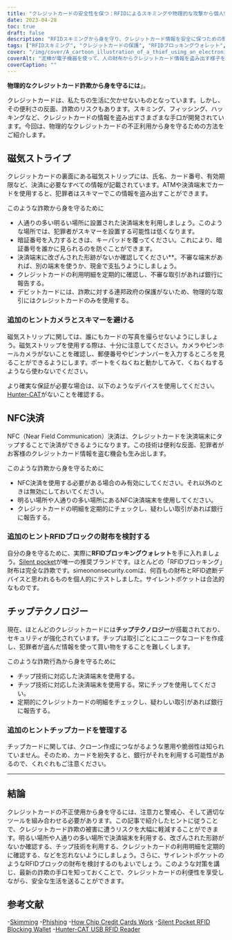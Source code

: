 ```yaml
---
title: "クレジットカードの安全性を保つ：RFIDによるスキミングや物理的な攻撃から個人情報を保護します。"
date: 2023-04-28
toc: true
draft: false
description: "RFIDスキミングから身を守り、クレジットカード情報を安全に保つための簡単な方法をご紹介します。"
tags: ["RFIDスキミング", "クレジットカードの保護", "RFIDブロッキングウォレット", "チップクレジットカード", "フィッシング", "サイバーセキュリティ", "こじんじょうほうぬすみ", "プライバシー", "非接触決済", "モバイルペイメント", "金融安全保障", "スマートカード", "エヌエフシー", "暗号化", "データ保護", "RFIDリーダー", "RFID技術", "でんしスリ", "サイレントポケット", "狩猟猫"]
cover: "/img/cover/A_cartoon_illustration_of_a_thief_using_an_electronic_device.png"
coverAlt: "泥棒が電子機器を使って、人の財布からクレジットカード情報を盗み出す様子を描いた漫画イラスト。"
coverCaption: ""
---
```


**物理的なクレジットカード詐欺から身を守るには**」。

クレジットカードは、私たちの生活に欠かせないものとなっています。しかし、その便利さの反面、詐欺のリスクもあります。スキミング、フィッシング、ハッキングなど、クレジットカードの情報を盗み出すさまざまな手口が開発されています。今回は、物理的なクレジットカードの不正利用から身を守るための方法をご紹介します。

## 磁気ストライプ

クレジットカードの裏面にある磁気ストリップには、氏名、カード番号、有効期限など、決済に必要なすべての情報が記載されています。ATMや決済端末でカードを使用すると、犯罪者はスキマーでこの情報を盗み出すことができます。

このような詐欺から身を守るために

- 人通りの多い明るい場所に設置された決済端末を利用しましょう。このような場所では、犯罪者がスキマーを設置する可能性は低くなります。
- 暗証番号を入力するときは、キーパッドを覆ってください。これにより、暗証番号を誰かに見られるのを防ぐことができます。
- 決済端末に改ざんされた形跡がないか確認してください**。不審な端末があれば、別の端末を使うか、現金で支払うようにしましょう。
- クレジットカードの利用明細を定期的に確認し、不審な取引があれば銀行に報告する。
- デビットカードには、詐欺に対する連邦政府の保護がないため、物理的な取引にはクレジットカードのみを使用する。

### 追加のヒントカメラとスキマーを避ける

磁気ストリップに関しては、誰にもカードの写真を撮らせないようにしましょう。磁気ストリップを使用する際は、十分に注意してください。カメラやピンホールカメラがないことを確認し、郵便番号やピンナンバーを入力するところを見ることができるようにします。ポートをくねくねと動かしてみて、くねくねするようなら使わないでください。

より確実な保証が必要な場合は、以下のようなデバイスを使用してください。[Hunter-CAT](https://hackerwarehouse.com/product/hunter-cat/)がないことを確認する。

## NFC決済

NFC（Near Field Communication）決済は、クレジットカードを決済端末にタップすることで決済ができるようになります。この技術は便利な反面、犯罪者がお客様のクレジットカード情報を盗む機会も生み出します。

このような詐欺から身を守るために

- NFC決済を使用する必要がある場合のみ有効にしてください。それ以外のときは無効にしておいてください。
- 明るい場所や人通りの多い場所にあるNFC決済端末を使用してください。
- クレジットカードの明細を定期的にチェックし、疑わしい取引があれば銀行に報告する。

### 追加のヒントRFIDブロックの財布を検討する

自分の身を守るために、実際に**RFIDブロッキングウォレット**を手に入れましょう。[Silent pocket](https://amzn.to/421J6o6)が唯一の推奨ブランドです。ほとんどの「RFIDブロッキング」財布は完全な詐欺です。simeononsecurity.comは、何百もの財布とRFID遮断デバイスと思われるものを個人的にテストしました。サイレントポケットは合法的なものです。

## チップテクノロジー

現在、ほとんどのクレジットカードには**チップテクノロジー**が搭載されており、セキュリティが強化されています。チップは取引ごとにユニークなコードを作成し、犯罪者が盗んだ情報を使って買い物をすることを難しくします。

このような詐欺行為から身を守るために

- チップ技術に対応した決済端末を使用する。
- チップ技術に対応した決済端末を使用する。常にチップを使用してください。
- 定期的にクレジットカードの明細をチェックし、疑わしい取引があれば銀行に報告する。

### 追加のヒントチップカードを管理する

チップカードに関しては、クローン作成につながるような悪用や脆弱性は知られていません。そのため、カードを紛失すると、銀行がそれを利用する可能性があるので、くれぐれもご注意ください。

______

## 結論

クレジットカードの不正使用から身を守るには、注意力と警戒心、そして適切なツールを組み合わせる必要があります。この記事で紹介したヒントに従うことで、クレジットカード詐欺の被害に遭うリスクを大幅に軽減することができます。明るい場所や人通りの多い場所で決済端末を利用する、改ざんされた形跡がないか確認する、チップ技術を利用する、クレジットカードの利用明細を定期的に確認する、などを忘れないようにしましょう。さらに、サイレントポケットのようなRFIDブロックの財布を検討するのもよいでしょう。このような対策を講じ、最新の詐欺の手口を知っておくことで、クレジットカードの利便性を享受しながら、安全な生活を送ることができます。


## 参考文献

-[Skimming](https://www.investopedia.com/terms/s/skimming.asp)
-[Phishing](https://www.investopedia.com/terms/p/phishing.asp)
-[How Chip Credit Cards Work](https://www.creditkarma.com/credit-cards/i/chip-credit-cards-work)
-[Silent Pocket RFID Blocking Wallet](https://amzn.to/421J6o6)
-[Hunter-CAT USB RFID Reader](https://hackerwarehouse.com/product/hunter-cat/)